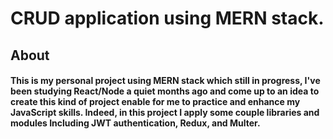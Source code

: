 # CRUD application using MERN stack.

## About

#### This is my personal project using MERN stack which still in progress, I've been studying React/Node a quiet months ago and come up to an idea to create this kind of project enable for me to practice and enhance my JavaScript skills. Indeed, in this project I apply some couple libraries and modules Including JWT authentication, Redux, and Multer.